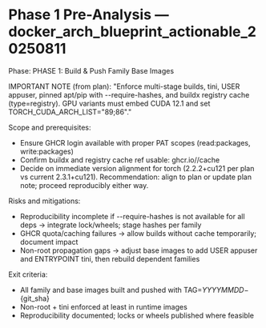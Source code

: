 # Phase 1 Pre-Analysis — docker_arch_blueprint_actionable_20250811

Phase: PHASE 1: Build & Push Family Base Images

IMPORTANT NOTE (from plan):
"Enforce multi-stage builds, tini, USER appuser, pinned apt/pip with --require-hashes, and buildx registry cache (type=registry). GPU variants must embed CUDA 12.1 and set TORCH_CUDA_ARCH_LIST=\"89;86\"."

Scope and prerequisites:
- Ensure GHCR login available with proper PAT scopes (read:packages, write:packages)
- Confirm buildx and registry cache ref usable: ghcr.io/<org>/cache
- Decide on immediate version alignment for torch (2.2.2+cu121 per plan vs current 2.3.1+cu121). Recommendation: align to plan or update plan note; proceed reproducibly either way.

Risks and mitigations:
- Reproducibility incomplete if --require-hashes is not available for all deps → integrate lock/wheels; stage hashes per family
- GHCR quota/caching failures → allow builds without cache temporarily; document impact
- Non-root propagation gaps → adjust base images to add USER appuser and ENTRYPOINT tini, then rebuild dependent families

Exit criteria:
- All family and base images built and pushed with TAG=${YYYYMMDD}-${git_sha}
- Non-root + tini enforced at least in runtime images
- Reproducibility documented; locks or wheels published where feasible


